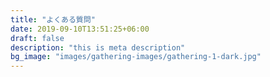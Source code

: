 ```yaml
---
title: "よくある質問"
date: 2019-09-10T13:51:25+06:00
draft: false
description: "this is meta description"
bg_image: "images/gathering-images/gathering-1-dark.jpg"
---
```

